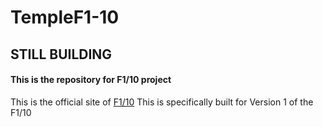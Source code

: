 # TempleF1-10
## **STILL BUILDING**
#### This is the repository for F1/10 project


This is the official site of [F1/10](http://f1tenth.org/index)
This is specifically built for Version 1 of the F1/10


